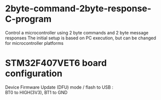 # 2byte-command-2byte-response-C-program
Control a microcontroller using  2 byte commands  and 2 byte message responses
The initial setup is based on PC execution, but can be changed for microcontroller platforms 
# STM32F407VET6 board configuration
Device Firmware Update (DFU) mode / flash to USB :<br> 
BT0 to HIGH(3V3), BT1 to GND
